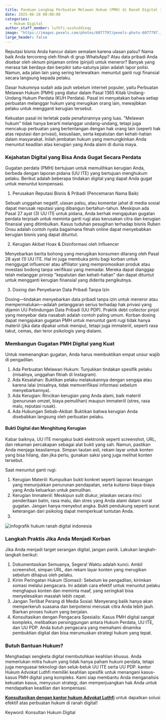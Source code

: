 ```yaml
---
title: Panduan Lengkap Perbuatan Melawan Hukum (PMH) di Ranah Digital Indonesia
date: 2025-06-28 00:00:00
categories:
  - Hukum Digital
author_staff_member: luthfi-asshiddieqy
image: "https://images.pexels.com/photos/6077797/pexels-photo-6077797.jpeg"
large_header: false
---
```


Reputasi bisnis Anda hancur dalam semalam karena ulasan palsu? Nama baik Anda tercoreng oleh fitnah di grup WhatsApp? Atau data pribadi Anda disebar oleh oknum pinjaman online (pinjol) untuk meneror? Banyak yang merasa tak berdaya dan berpikir satu-satunya jalan adalah lapor polisi. Namun, ada jalan lain yang sering terlewatkan: menuntut ganti rugi finansial secara langsung kepada pelaku.

Dasar hukumnya sudah ada jauh sebelum internet populer, yaitu Perbuatan Melawan Hukum (PMH) yang diatur dalam Pasal 1365 Kitab Undang-Undang Hukum Perdata (KUH Perdata). Pasal ini menyatakan bahwa setiap perbuatan melanggar hukum yang merugikan orang lain, mewajibkan pelaku untuk mengganti kerugian tersebut.  

Kekuatan pasal ini terletak pada penafsirannya yang luas. "Melawan hukum" tidak hanya berarti melanggar undang-undang, tetapi juga mencakup perbuatan yang bertentangan dengan hak orang lain (seperti hak atas reputasi dan privasi), kesusilaan, serta kepatutan dan kehati-hatian dalam masyarakat. Inilah jembatan hukum yang memungkinkan Anda menuntut keadilan atas kerugian yang Anda alami di dunia maya.

### Kejahatan Digital yang Bisa Anda Gugat Secara Perdata

Gugatan perdata (PMH) bertujuan untuk memulihkan kerugian Anda, berbeda dengan laporan pidana (UU ITE) yang bertujuan menghukum pelaku. Berikut adalah beberapa tindakan digital yang dapat Anda gugat untuk menuntut kompensasi.

1. Perusakan Reputasi Bisnis & Pribadi (Pencemaran Nama Baik)

Sebuah unggahan negatif, ulasan palsu, atau komentar jahat di media sosial dapat merusak reputasi yang dibangun bertahun-tahun. Meskipun ada Pasal 27 ayat (3) UU ITE untuk pidana, Anda berhak mengajukan gugatan perdata terpisah untuk meminta ganti rugi atas kerusakan citra dan kerugian finansial yang ditimbulkan. Kasus tuduhan pesugihan terhadap bisnis Ruben Onsu adalah contoh nyata bagaimana fitnah online dapat menyebabkan kerugian bisnis yang dapat dituntut.  

2. Kerugian Akibat Hoax & Disinformasi oleh Influencer

Menyebarkan berita bohong yang merugikan konsumen dilarang oleh Pasal 28 ayat (1) UU ITE. Hal ini juga membuka pintu bagi korban untuk menggugat influencer atau affiliator yang mempromosikan produk atau investasi bodong tanpa verifikasi yang memadai. Mereka dapat dianggap telah melanggar prinsip "kepatutan dan kehati-hatian" dan dapat dituntut untuk mengganti kerugian finansial yang diderita pengikutnya.  

3. Doxing dan Penyebaran Data Pribadi Tanpa Izin

Doxing—tindakan menyebarkan data pribadi tanpa izin untuk meneror atau mempermalukan—adalah pelanggaran serius terhadap hak privasi yang dijamin UU Pelindungan Data Pribadi (UU PDP). Praktik debt collector pinjol yang menyebar data nasabah adalah contoh paling umum. Korban doxing dapat mengajukan gugatan PMH untuk menuntut ganti rugi tidak hanya materiil (jika data dipakai untuk menipu), tetapi juga immateriil, seperti rasa takut, cemas, dan teror psikologis yang dialami.

### Membangun Gugatan PMH Digital yang Kuat

Untuk memenangkan gugatan, Anda harus membuktikan empat unsur wajib di pengadilan.  

1. Ada Perbuatan Melawan Hukum: Tunjukkan tindakan spesifik pelaku (misalnya, unggahan fitnah di Instagram).
2. Ada Kesalahan: Buktikan pelaku melakukannya dengan sengaja atau karena lalai (misalnya, tidak memverifikasi informasi sebelum menyebarkannya).
3. Ada Kerugian: Rincikan kerugian yang Anda alami, baik materiil (penurunan omzet, biaya pemulihan) maupun immateriil (stres, rasa malu, reputasi rusak).
4. Ada Hubungan Sebab-Akibat: Buktikan bahwa kerugian Anda disebabkan langsung oleh perbuatan pelaku.

#### Bukti Digital dan Menghitung Kerugian

Kabar baiknya, UU ITE mengakui bukti elektronik seperti screenshot, URL, dan rekaman percakapan sebagai alat bukti yang sah. Namun, pastikan Anda menjaga keasliannya. Simpan tautan asli, rekam layar untuk konten yang bisa hilang, dan jika perlu, gunakan saksi yang juga melihat konten tersebut.  

Saat menuntut ganti rugi:
1. Kerugian Materiil: Kumpulkan bukti konkret seperti laporan keuangan yang menunjukkan penurunan pendapatan, serta kuitansi biaya-biaya yang Anda keluarkan untuk pemulihan.   
2. Kerugian Immateriil: Meskipun sulit diukur, jelaskan secara rinci penderitaan batin, rasa malu, dan stres yang Anda alami dalam surat gugatan. Jangan hanya menyebut angka. Bukti pendukung seperti surat keterangan dari psikolog dapat memperkuat tuntutan Anda.
3. 

![infografik hukum ranah digital indonesia](https://ik.imagekit.io/4mjt7d3c3/infografik-kejahatan-digital.png)

### Langkah Praktis Jika Anda Menjadi Korban

Jika Anda menjadi target serangan digital, jangan panik. Lakukan langkah-langkah berikut:

1. Dokumentasikan Semuanya, Segera! Waktu adalah kunci. Ambil screenshot, simpan URL, dan rekam layar konten yang merugikan sebelum dihapus oleh pelaku.   
2. Kirim Peringatan Hukum (Somasi): Sebelum ke pengadilan, kirimkan somasi melalui pengacara. Ini adalah cara efektif untuk menuntut pelaku menghapus konten dan meminta maaf, yang seringkali bisa menyelesaikan masalah lebih cepat.  
3. Jangan Terlibat Perang di Media Sosial: Menyerang balik hanya akan memperkeruh suasana dan berpotensi merusak citra Anda lebih jauh. Biarkan proses hukum yang berjalan.
4. Konsultasikan dengan Pengacara Spesialis: Kasus PMH digital sangat kompleks, melibatkan persinggungan antara Hukum Perdata, UU ITE, dan UU PDP. Anda butuh pengacara yang memahami dinamika pembuktian digital dan bisa merumuskan strategi hukum yang tepat.

### Butuh Bantuan Hukum?

Menghadapi sengketa digital membutuhkan keahlian khusus. Anda memerlukan mitra hukum yang tidak hanya paham hukum perdata, tetapi juga menguasai teknologi dan seluk-beluk UU ITE serta UU PDP. kantor Hukum Advokat Luthfi memiliki keahlian spesifik untuk menangani kasus-kasus PMH digital yang kompleks. Kami siap membantu Anda menganalisis kekuatan kasus, menyusun strategi, dan memperjuangkan hak Anda untuk mendapatkan keadilan dan kompensasi.

<b><a href="https://advokatluthfi.com/contact/">Konsultasikan dengan kantor hukum Advokat Luthfi</a></b> untuk dapatkan solusi efektif atas perbuatan hukum di ranah digital!

Keyword: Konsultan Hukum Digital
